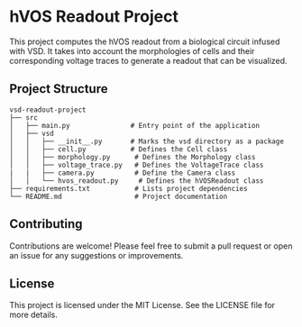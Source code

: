 # hVOS Readout Project

This project computes the hVOS readout from a biological circuit infused with VSD. It takes into account the morphologies of cells and their corresponding voltage traces to generate a readout that can be visualized.

## Project Structure

```
vsd-readout-project
├── src
│   ├── main.py               # Entry point of the application
│   ├── vsd
│   │   ├── __init__.py       # Marks the vsd directory as a package
│   │   ├── cell.py           # Defines the Cell class
│   │   ├── morphology.py      # Defines the Morphology class
│   │   ├── voltage_trace.py   # Defines the VoltageTrace class
|   |   ├── camera.py          # Define the Camera class
│   │   └── hvos_readout.py     # Defines the hVOSReadout class
├── requirements.txt           # Lists project dependencies
└── README.md                  # Project documentation
```

## Contributing

Contributions are welcome! Please feel free to submit a pull request or open an issue for any suggestions or improvements.

## License

This project is licensed under the MIT License. See the LICENSE file for more details.
